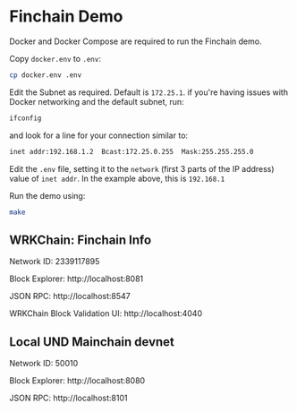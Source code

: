 # Finchain Demo

Docker and Docker Compose are required to run the Finchain demo.

Copy `docker.env` to `.env`:

```bash
cp docker.env .env
```

Edit the Subnet as required. Default is `172.25.1`. if you're having issues 
with Docker networking and the default subnet, run:

```bash
ifconfig
```

and look for a line for your connection similar to:

```bash
inet addr:192.168.1.2  Bcast:172.25.0.255  Mask:255.255.255.0
```

Edit the `.env` file, setting it to the `network` (first 3 parts of the IP address) 
value of `inet addr`. In the example above, this is `192.168.1`

Run the demo using:

```bash
make
```

## WRKChain: Finchain Info

Network ID: 2339117895  

Block Explorer: http://localhost:8081

JSON RPC: http://localhost:8547

WRKChain Block Validation UI: http://localhost:4040


## Local UND Mainchain devnet

Network ID: 50010  

Block Explorer: http://localhost:8080

JSON RPC: http://localhost:8101
